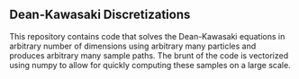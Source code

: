 ## Dean-Kawasaki Discretizations

This repository contains code that solves the Dean-Kawasaki equations in arbitrary number of 
dimensions using arbitrary many particles and produces arbitrary many sample paths. The 
brunt of the code is vectorized using numpy to allow for quickly computing these samples
on a large scale. 
